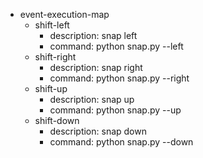 - event-execution-map
   - shift-left
      - description: snap left
      - command: python snap.py --left
   - shift-right
      - description: snap right
      - command: python snap.py --right
    - shift-up
      - description: snap up
      - command: python snap.py --up
   - shift-down
      - description: snap down
      - command: python snap.py --down
